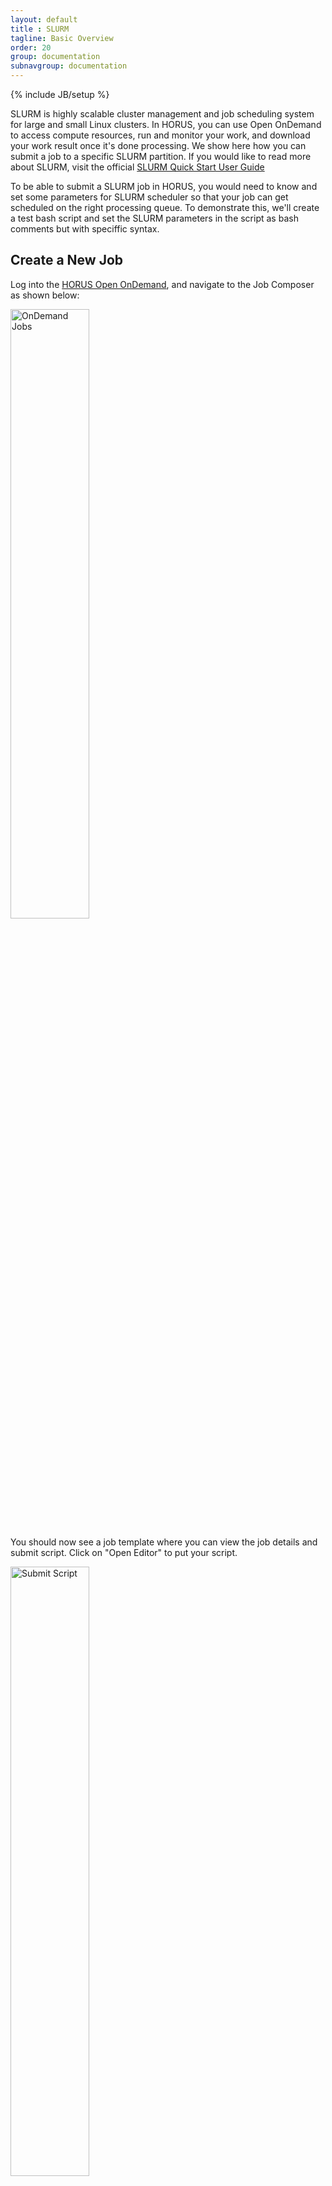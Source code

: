 ```yaml
---
layout: default
title : SLURM
tagline: Basic Overview
order: 20
group: documentation
subnavgroup: documentation
---
```

{% include JB/setup %}

SLURM is highly scalable cluster management and job scheduling system for large and small Linux clusters. In HORUS, you can use Open OnDemand to access compute resources, run and monitor your work, and download your work result once it's done processing. We show here how you can submit a job to a specific SLURM partition. If you would like to read more about SLURM, visit the official <a href="https://slurm.schedmd.com/quickstart.html">SLURM Quick Start User Guide</a>

To be able to submit a SLURM job in HORUS, you would need to know and set some parameters for SLURM scheduler so that your job can get scheduled on the right processing queue. To demonstrate this, we'll create a test bash script and set the SLURM parameters in the script as bash comments but with speciffic syntax. 

<h2>Create a New Job</h2>

Log into the <a href="https://wsu-ondemand.osris.org">HORUS Open OnDemand</a>, and navigate to the Job Composer as shown below:

<img style="width: 50%" src="{{IMAGE_PATH}}/documentation/slurm/ood-jobs-menu.png" alt="OnDemand Jobs"/>

You should now see a job template where you can view the job details and submit script. Click on "Open Editor" to put your script.

<img style="width: 50%" src="{{IMAGE_PATH}}/documentation/slurm/ood_submit_script.png" alt="Submit Script"/>

In the editor window, enter the following bash code and click 'Save'

	#!/bin/bash
	# JOB HEADERS HERE
	# This sets the partition we’re requesting. Other options are lm and gp
	#SBATCH -p lc
	hostname
	sleep 60
	echo "Hello World from a HORUS large Compute (lc) node"

Go back to the previous page, and click on 'submit' as shown here:

<img style="width: 50%" src="{{IMAGE_PATH}}/documentation/slurm/ood_job_submit.png" alt="SLURM Job Submit"/>

To view all active jobs you submitted, go to the Open OnDemand home page, and then click on Jobs -> Active Jobs. It would list something like this:

<img style="width: 100%" src="{{IMAGE_PATH}}/documentation/slurm/ood_active_jobs.png" alt="Active Jobs"/>


# Building Software

HORUS also uses <a href="https://docs.easybuild.io">EasyBuild</a> to allow users to build the software they need, and then use that in their jobs without needing to be 'root'. To build your software on HORUS using EasyBuild, follow the below steps:

- Log into <a href="https://wsu-ondemand.osris.org">HORUS Open OnDemand</a>, and create an interactive desktop session by clicking on ‘HORUS Desktop’

<img style="width: 50%" src="{{IMAGE_PATH}}/documentation/slurm/interactive_apps.png" alt="Interactive Apps"/>

- Specify the resources you need, including GPU details if needed, and click on Launch.

<img style="width: 50%" src="{{IMAGE_PATH}}/documentation/slurm/desktop_resources.png" alt="Desktop Resources"/>

HORUS will allocate the resources and update the status to Running when it’s ready.

Once the desktop is ready, you’ll see what host it’s running on, and time remaining.

- Adjust the compression and image quality as desired. For slower connections, choose high compression and low image quality.

<img style="width: 50%" src="{{IMAGE_PATH}}/documentation/slurm/desktop_launch.png" alt="Launch HORUS Desktop"/>

- Launch your HORUS Desktop, and then open a terminal window as shown.

<img style="width: 50%" src="{{IMAGE_PATH}}/documentation/slurm/desktop_terminal.png" alt="Desktop Terminal"/>

In the terminal:
 
- Load the EasyBuild Environment by running the command `load_eb_env_vars`
- Search for the app build files you need. e.g. `eb -S miniconda`
- Select  the software and version you need and build it with the `eb` command as shown ( –prefix should point to a location in your home directory).

<img style="width: 50%" src="{{IMAGE_PATH}}/documentation/slurm/load_eb_env.png" alt="EasyBuild"/>

To use software:

- Update module path by running `module use <path-to-apps-modules>`
- Check available modules by running `module avail`
- Load the module you need as shown.

<img style="width: 50%" src="{{IMAGE_PATH}}/documentation/slurm/load_apps_as_modules.png" alt="Load EB Modules"/>

For more information on the SLURM options you can use in your script, please see the documentation for the <a href="https://slurm.schedmd.com/sbatch.html">sbatch</a> command.


